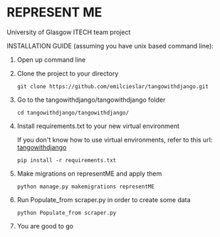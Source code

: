 # REPRESENT ME
University of Glasgow ITECH team project


INSTALLATION GUIDE (assuming you have unix based command line):

1. Open up command line
2. Clone the project to your directory 

   `git clone https://github.com/emilcieslar/tangowithdjango.git`
   
3. Go to the tangowithdjango/tangowithdjango folder

   `cd tangowithdjango/tangowithdjango/`

3. Install requirements.txt to your new virtual environment 
   
   If you don't know how to use virtual environments, refer to this url: [tangowithdjango](http://www.tangowithdjango.com/book17/chapters/requirements.html#virtual-environments)

   `pip install -r requirements.txt`
   
4. Make migrations on representME and apply them 
   
   `python manage.py makemigrations representME`

5. Run Populate_from scraper.py in order to create some data

   `python Populate_from scraper.py`
   
6. You are good to go
